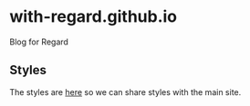 with-regard.github.io
=====================

Blog for Regard

## Styles

The styles are [here](https://github.com/with-regard/regard-website/blob/master/assets/scss/_blog.scss) so we can share styles with the main site. 
